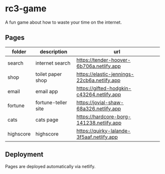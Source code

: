 # rc3-game

A fun game about how to waste your time on the internet.

## Pages

| folder    | description         | url                                         |
| --------- | ------------------- | ------------------------------------------- |
| search    | internet search     | https://tender-hoover-6b706a.netlify.app    |
| shop      | toilet paper shop   | https://elastic-jennings-22cb6a.netlify.app |
| email     | email app           | https://gifted-hodgkin-c43264.netlify.app   |
| fortune   | fortune-teller site | https://jovial-shaw-68a326.netlify.app      |
| cats      | cats page           | https://hardcore-borg-141238.netlify.app    |
| highscore | highscore           | https://quirky-lalande-3f5aaf.netlify.app   |

## Deployment

Pages are deployed automatically via netlify.

